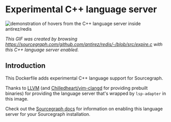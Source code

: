 # Experimental C++ language server 

![demonstration of hovers from the C++ language server inside antirez/redis](https://cl.ly/0f401u080U3S/Screen%20Recording%202018-04-30%20at%2012.21%20pm.gif)

*This GIF was created by browsing https://sourcegraph.com/github.com/antirez/redis/-/blob/src/expire.c with this C++ language server enabled.*

## Introduction

This Dockerfile adds experimental C++ language support for Sourcegraph. 

Thanks to [LLVM](https://clang.llvm.org/extra/clangd.html) (and [Chilledheart/vim-clangd](https://github.com/Chilledheart/vim-clangd) for providing prebuilt binaries) for providing the language server that's wrapped by `lsp-adapter` in this image.

Check out the [Sourcegraph docs](http://about.sourcegraph.com/docs/code-intelligence/preview-languages) for information on enabling this language server for your Sourcegraph installation.
